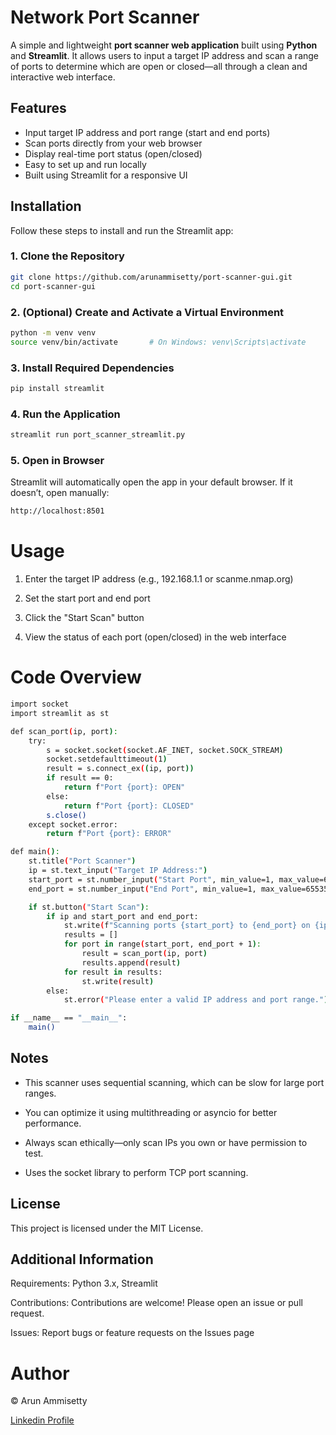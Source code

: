 # Network Port Scanner

A simple and lightweight **port scanner web application** built using **Python** and **Streamlit**. It allows users to input a target IP address and scan a range of ports to determine which are open or closed—all through a clean and interactive web interface.

## Features

- Input target IP address and port range (start and end ports)
- Scan ports directly from your web browser
- Display real-time port status (open/closed)
- Easy to set up and run locally
- Built using Streamlit for a responsive UI

## Installation

Follow these steps to install and run the Streamlit app:

### 1. Clone the Repository

```bash
git clone https://github.com/arunammisetty/port-scanner-gui.git
cd port-scanner-gui
```

### 2. (Optional) Create and Activate a Virtual Environment

```bash
python -m venv venv
source venv/bin/activate       # On Windows: venv\Scripts\activate
```

### 3. Install Required Dependencies

```bash
pip install streamlit
```

### 4. Run the Application

```bash
streamlit run port_scanner_streamlit.py
```

### 5. Open in Browser

Streamlit will automatically open the app in your default browser.
If it doesn’t, open manually:

```bash
http://localhost:8501
```

# Usage

1. Enter the target IP address (e.g., 192.168.1.1 or scanme.nmap.org)


2. Set the start port and end port


3. Click the "Start Scan" button


4. View the status of each port (open/closed) in the web interface



# Code Overview

```bash
import socket
import streamlit as st

def scan_port(ip, port):
    try:
        s = socket.socket(socket.AF_INET, socket.SOCK_STREAM)
        socket.setdefaulttimeout(1)
        result = s.connect_ex((ip, port))
        if result == 0:
            return f"Port {port}: OPEN"
        else:
            return f"Port {port}: CLOSED"
        s.close()
    except socket.error:
        return f"Port {port}: ERROR"

def main():
    st.title("Port Scanner")
    ip = st.text_input("Target IP Address:")
    start_port = st.number_input("Start Port", min_value=1, max_value=65535, value=1)
    end_port = st.number_input("End Port", min_value=1, max_value=65535, value=1024)

    if st.button("Start Scan"):
        if ip and start_port and end_port:
            st.write(f"Scanning ports {start_port} to {end_port} on {ip}...")
            results = []
            for port in range(start_port, end_port + 1):
                result = scan_port(ip, port)
                results.append(result)
            for result in results:
                st.write(result)
        else:
            st.error("Please enter a valid IP address and port range.")

if __name__ == "__main__":
    main()
```

## Notes

- This scanner uses sequential scanning, which can be slow for large port ranges.

- You can optimize it using multithreading or asyncio for better performance.

- Always scan ethically—only scan IPs you own or have permission to test.

- Uses the socket library to perform TCP port scanning.


## License

This project is licensed under the MIT License.


## Additional Information

Requirements: Python 3.x, Streamlit

Contributions: Contributions are welcome! Please open an issue or pull request.

Issues: Report bugs or feature requests on the Issues page


# Author

© Arun Ammisetty

[Linkedin Profile](https://www.linkedin.com/in/arun-ammisetty)

